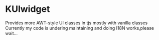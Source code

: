 # KUIwidget
Provides more AWT-style UI classes in tjs mostly with vanilla classes
Currently my code is undering maintaining and doing I18N works,please wait...
